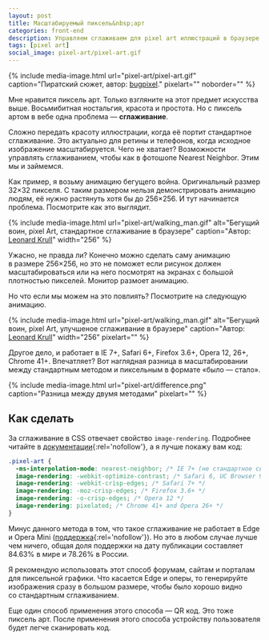 ```yaml
---
layout: post
title: Масштабируемый пиксель&nbsp;арт
categories: front-end
description: Управляем сглаживаем для pixel art иллюстраций в браузере через CSS свойство image-rendering.
tags: [pixel art]
social_image: pixel-art/pixel-art.gif
---
```


{%
	include media-image.html
	url="pixel-art/pixel-art.gif"
	caption="Пиратский сюжет, автор: <a href='http://bugpixel.com/' rel='nofollow'>bugpixel</a>."
	pixelart=""
	noborder=""
%}

Мне нравится пиксель арт. Только взгляните на этот предмет искусства выше. Восьмибитная ностальгия, красота и простота. Но с пиксель артом в вебе одна проблема — **сглаживание**.

Сложно передать красоту иллюстрации, когда её портит стандартное сглаживание. Это актуально для ретины и телефонов, когда исходное изображение масштабируется. Чего не хватает? Возможности управлять сглаживанием, чтобы как в фотошопе Nearest Neighbor. Этим мы и займемся.

<!-- more -->

Как пример, я возьму анимацию бегущего война. Оригинальный размер 32×32 пикселя. С таким размером нельзя демонстрировать анимацию людям, её нужно растянуть хотя бы до 256×256. И тут начинается проблема. Посмотрите как это выглядит.

{%
	include media-image.html
	url="pixel-art/walking_man.gif"
	alt="Бегущий воин, pixel Art, стандартное сглаживание в браузере"
	caption="Автор: <a href='http://www.manningkrull.com/' rel='nofollow'>Leonard Krull</a>"
	width="256"
%}

Ужасно, не правда ли? Конечно можно сделать саму анимацию в размере 256×256, но это не поможет если рисунок должен масштабироваться или на него посмотрят на экранах с большой плотностью пикселей. Монитор размоет анимацию.

Но что если мы можем на это повлиять? Посмотрите на следующую анимацию.

{%
	include media-image.html
	url="pixel-art/walking_man.gif"
	alt="Бегущий воин, pixel Art, улучшеное сглаживание в браузере"
	caption="Автор: <a href='http://www.manningkrull.com/' rel='nofollow'>Leonard Krull</a>"
	width="256"
    pixelart=""
%}

Другое дело, и работает в IE 7+, Safari 6+, Firefox 3.6+, Opera 12, 26+, Chrome 41+.
Впечатляет? Вот наглядная разница в масштабировании между стандартным методом и пиксельным в формате «было — стало».


{%
	include media-image.html
	url="pixel-art/difference.png"
	caption="Разница между двумя методами"
	pixelart=""
%}

## Как сделать

За сглаживание в CSS отвечает свойство `image-rendering`. Подробнее читайте в [документации](//developers.google.com/web/updates/2015/01/pixelated){:rel='nofollow'}, а я лучше покажу вам код:

```css
.pixel-art {
  -ms-interpolation-mode: nearest-neighbor; /* IE 7+ (не стандартное свойство) */
  image-rendering: -webkit-optimize-contrast; /* Safari 6, UC Browser 9.9 */
  image-rendering: -webkit-crisp-edges; /* Safari 7+ */
  image-rendering: -moz-crisp-edges; /* Firefox 3.6+ */
  image-rendering: -o-crisp-edges; /* Opera 12 */
  image-rendering: pixelated; /* Chrome 41+ and Opera 26+ */
}
```

Минус данного метода в том, что такое сглаживание не работает в Edge и Opera Mini ([поддержка](//caniuse.com/#feat=css-crisp-edges){:rel='nofollow'}). Но это в любом случае лучше чем ничего, общая доля поддержки на дату публикации составляет 84.63% в мире и 78.26% в России.

Я рекомендую использовать этот способ форумам, сайтам и порталам для пиксельной графики. Что касается Edge и оперы, то генерируйте изображения сразу в большом размере, чтобы было хорошо видно со стандартным сглаживанием.

Еще один способ применения этого способа — QR код. Это тоже пиксель арт. После применения этого способа устройству пользователя будет легче сканировать код.
